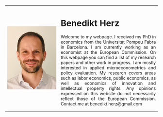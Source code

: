 

<table align="center">
    <tr>    
        <td width="35%">
            <img src="website_picture.png"  />
        </td>  
        <td align="justify">
            <h1>Benedikt Herz</h1>
            
<p style="text-align: justify;">  
Welcome to my webpage. I received my PhD in economics from the Universitat Pompeu Fabra in Barcelona. I am currently working as an economist at the European Commission.
On this webpage you can find a list of my research papers and other work in progress. I am mostly interested in applied microeconometrics and policy evaluation. My research covers areas such as labor economics, public economics, as well as economics of innovation and intellectual property rights.
Any opinions expressed on this website do not necessarily reflect those of the European Commission.
Contact me at benedikt.herz@gmail.com
</p>
        </td>        
    </tr>        
</table>  

